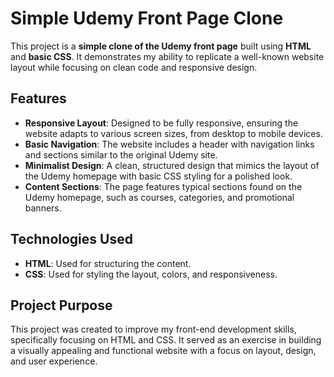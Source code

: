 # Simple Udemy Front Page Clone

This project is a **simple clone of the Udemy front page** built using **HTML** and **basic CSS**. It demonstrates my ability to replicate a well-known website layout while focusing on clean code and responsive design.

## Features
- **Responsive Layout**: Designed to be fully responsive, ensuring the website adapts to various screen sizes, from desktop to mobile devices.
- **Basic Navigation**: The website includes a header with navigation links and sections similar to the original Udemy site.
- **Minimalist Design**: A clean, structured design that mimics the layout of the Udemy homepage with basic CSS styling for a polished look.
- **Content Sections**: The page features typical sections found on the Udemy homepage, such as courses, categories, and promotional banners.

## Technologies Used
- **HTML**: Used for structuring the content.
- **CSS**: Used for styling the layout, colors, and responsiveness.

## Project Purpose
This project was created to improve my front-end development skills, specifically focusing on HTML and CSS. It served as an exercise in building a visually appealing and functional website with a focus on layout, design, and user experience.

